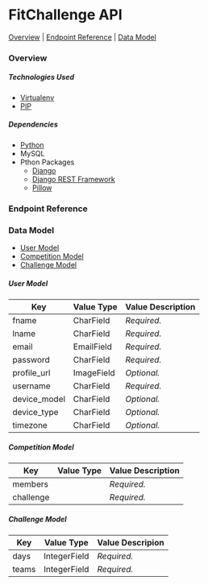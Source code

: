 # FitChallenge API

[Overview](#overview) | [Endpoint Reference](#endpoint) | [Data Model](#data)

<a name="overview"></a>

### Overview

##### Technologies Used

- [Virtualenv](https://virtualenv.pypa.io/en/stable/)
- [PIP](https://pip.pypa.io/en/stable/)

##### Dependencies

- [Python](https://www.python.org/)
- MySQL
- Pthon Packages
  - [Django](https://www.djangoproject.com/)
  - [Django REST Framework](http://www.django-rest-framework.org/)
  - [Pillow](http://pillow.readthedocs.io/en/3.4.x/index.html)

<a name="endpoint"></a>

### Endpoint Reference

<a name="data"></a>

### Data Model

- [User Model](#userModel)
- [Competition Model](#competitionModel)
- [Challenge Model](#challengeModel)

<a name="userModel"></a>

##### User Model

| Key          | Value Type | Value Description |
| ------------ | ---------- | ----------------- |
| fname        | CharField  | *Required.*       |
| lname        | CharField  | *Required.*       |
| email        | EmailField | *Required.*       |
| password     | CharField  | *Required.*       |
| profile_url  | ImageField | *Optional.*       |
| username     | CharField  | *Required.*       |
| device_model | CharField  | *Optional.*       |
| device_type  | CharField  | *Optional.*       |
| timezone     | CharField  | *Optional.*       |

<a name="competitionModel"></a>

##### Competition Model

| Key       | Value Type | Value Description |
| --------- | ---------- | ----------------- |
| members   |            | *Required.*       |
| challenge |            | *Required.*       |

<a name="challengeModel"></a>

##### Challenge Model

| Key   | Value Type   | Value Descripion |
| ----- | ------------ | ---------------- |
| days  | IntegerField | *Required.*      |
| teams | IntegerField | *Required.*      |


